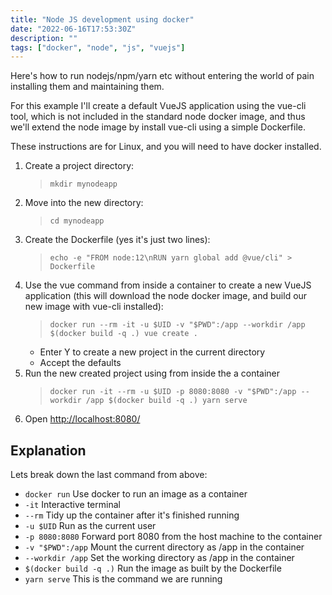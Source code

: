 ```yaml
---
title: "Node JS development using docker"
date: "2022-06-16T17:53:30Z"
description: ""
tags: ["docker", "node", "js", "vuejs"]
---
```


Here's how to run nodejs/npm/yarn etc without entering the world of pain installing them and maintaining them.
<!--more-->

For this example I'll create a default VueJS application using the vue-cli tool, which is not included in the standard node docker image, and thus we'll extend the node image by install vue-cli using a simple Dockerfile.

These instructions are for Linux, and you will need to have docker installed.

1. Create a project directory:
    > `mkdir mynodeapp`
1. Move into the new directory:
    > `cd mynodeapp`
1. Create the Dockerfile (yes it's just two lines):
    > `echo -e "FROM node:12\nRUN yarn global add @vue/cli" > Dockerfile`
1. Use the vue command from inside a container to create a new VueJS application (this will download the node docker image, and build our new image with vue-cli installed):
    > `docker run --rm -it -u $UID -v "$PWD":/app --workdir /app $(docker build -q .) vue create .`
    * Enter Y to create a new project in the current directory
    * Accept the defaults
1. Run the new created project using  from inside the a container
    > `docker run -it --rm -u $UID -p 8080:8080 -v "$PWD":/app --workdir /app $(docker build -q .) yarn serve`
1. Open [http://localhost:8080/](http://localhost:8080/)

## Explanation

Lets break down the last command from above:

* `docker run` Use docker to run an image as a container
* `-it` Interactive terminal
* `--rm` Tidy up the container after it's finished running
* `-u $UID` Run as the current user
* `-p 8080:8080` Forward port 8080 from the host machine to the container
* `-v "$PWD":/app` Mount the current directory as /app in the container
* `--workdir /app` Set the working directory as /app in the container
* `$(docker build -q .)` Run the image as built by the Dockerfile
* `yarn serve` This is the command we are running

